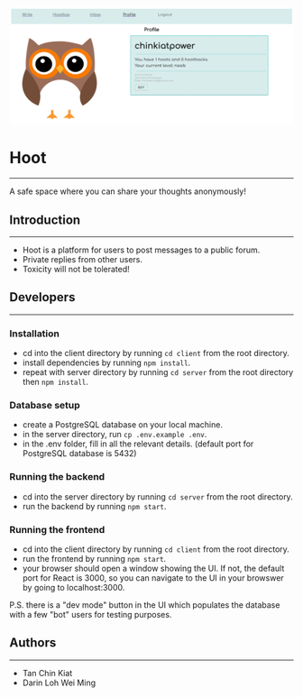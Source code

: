 ![Ui](client/public/profile_page_screenshot.png)

# Hoot

---

A safe space where you can share your thoughts anonymously!

## Introduction

---

- Hoot is a platform for users to post messages to a public forum.
- Private replies from other users.
- Toxicity will not be tolerated!

## Developers

---

### Installation

- cd into the client directory by running `cd client` from the root directory.
- install dependencies by running `npm install`.
- repeat with server directory by running `cd server` from the root directory then `npm install`.

### Database setup

- create a PostgreSQL database on your local machine.
- in the server directory, run `cp .env.example .env`.
- in the .env folder, fill in all the relevant details. (default port for PostgreSQL database is 5432)

### Running the backend

- cd into the server directory by running `cd server` from the root directory.
- run the backend by running `npm start`.

### Running the frontend

- cd into the client directory by running `cd client` from the root directory.
- run the frontend by running `npm start`.
- your browser should open a window showing the UI. If not, the default port for React is 3000, so you can navigate to the UI in your browswer by going to localhost:3000.

P.S. there is a "dev mode" button in the UI which populates the database with a few "bot" users for testing purposes.

## Authors

---

- Tan Chin Kiat
- Darin Loh Wei Ming
